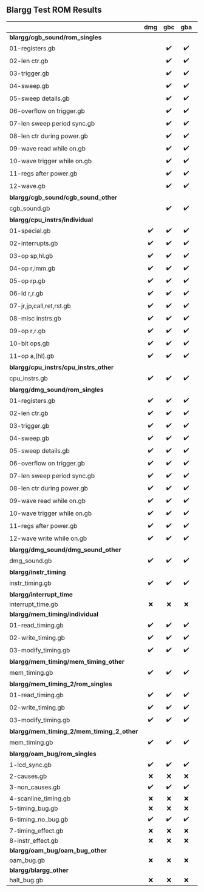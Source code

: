 ## Blargg Test ROM Results

|                                                                          | dmg  | gbc  | gba  | sgb  | sgb2 |
|--------------------------------------------------------------------------|:----:|:----:|:----:|:----:|:----:|
| **blargg/cgb_sound/rom_singles**                                         |      |      |      |      |      |
| 01-registers.gb                                                          |      |  ✔️   |  ✔️   |      |      |
| 02-len ctr.gb                                                            |      |  ✔️   |  ✔️   |      |      |
| 03-trigger.gb                                                            |      |  ✔️   |  ✔️   |      |      |
| 04-sweep.gb                                                              |      |  ✔️   |  ✔️   |      |      |
| 05-sweep details.gb                                                      |      |  ✔️   |  ✔️   |      |      |
| 06-overflow on trigger.gb                                                |      |  ✔️   |  ✔️   |      |      |
| 07-len sweep period sync.gb                                              |      |  ✔️   |  ✔️   |      |      |
| 08-len ctr during power.gb                                               |      |  ✔️   |  ✔️   |      |      |
| 09-wave read while on.gb                                                 |      |  ✔️   |  ✔️   |      |      |
| 10-wave trigger while on.gb                                              |      |  ✔️   |  ✔️   |      |      |
| 11-regs after power.gb                                                   |      |  ✔️   |  ✔️   |      |      |
| 12-wave.gb                                                               |      |  ✔️   |  ✔️   |      |      |
| **blargg/cgb_sound/cgb_sound_other**                                     |      |      |      |      |      |
| cgb_sound.gb                                                             |      |  ✔️   |  ✔️   |      |      |
| **blargg/cpu_instrs/individual**                                         |      |      |      |      |      |
| 01-special.gb                                                            |  ✔️   |  ✔️   |  ✔️   |  ✔️   |  ✔️   |
| 02-interrupts.gb                                                         |  ✔️   |  ✔️   |  ✔️   |  ✔️   |  ✔️   |
| 03-op sp,hl.gb                                                           |  ✔️   |  ✔️   |  ✔️   |  ✔️   |  ✔️   |
| 04-op r,imm.gb                                                           |  ✔️   |  ✔️   |  ✔️   |  ✔️   |  ✔️   |
| 05-op rp.gb                                                              |  ✔️   |  ✔️   |  ✔️   |  ✔️   |  ✔️   |
| 06-ld r,r.gb                                                             |  ✔️   |  ✔️   |  ✔️   |  ✔️   |  ✔️   |
| 07-jr,jp,call,ret,rst.gb                                                 |  ✔️   |  ✔️   |  ✔️   |  ✔️   |  ✔️   |
| 08-misc instrs.gb                                                        |  ✔️   |  ✔️   |  ✔️   |  ✔️   |  ✔️   |
| 09-op r,r.gb                                                             |  ✔️   |  ✔️   |  ✔️   |  ✔️   |  ✔️   |
| 10-bit ops.gb                                                            |  ✔️   |  ✔️   |  ✔️   |  ✔️   |  ✔️   |
| 11-op a,(hl).gb                                                          |  ✔️   |  ✔️   |  ✔️   |  ✔️   |  ✔️   |
| **blargg/cpu_instrs/cpu_instrs_other**                                   |      |      |      |      |      |
| cpu_instrs.gb                                                            |  ✔️   |  ✔️   |  ✔️   |  ✔️   |  ✔️   |
| **blargg/dmg_sound/rom_singles**                                         |      |      |      |      |      |
| 01-registers.gb                                                          |  ✔️   |  ✔️   |  ✔️   |  ✔️   |  ✔️   |
| 02-len ctr.gb                                                            |  ✔️   |  ✔️   |  ✔️   |  ✔️   |  ✔️   |
| 03-trigger.gb                                                            |  ✔️   |  ✔️   |  ✔️   |  ✔️   |  ✔️   |
| 04-sweep.gb                                                              |  ✔️   |  ✔️   |  ✔️   |  ✔️   |  ✔️   |
| 05-sweep details.gb                                                      |  ✔️   |  ✔️   |  ✔️   |  ✔️   |  ✔️   |
| 06-overflow on trigger.gb                                                |  ✔️   |  ✔️   |  ✔️   |  ✔️   |  ✔️   |
| 07-len sweep period sync.gb                                              |  ✔️   |  ✔️   |  ✔️   |  ✔️   |  ✔️   |
| 08-len ctr during power.gb                                               |  ✔️   |  ✔️   |  ✔️   |  ✔️   |  ✔️   |
| 09-wave read while on.gb                                                 |  ✔️   |  ✔️   |  ✔️   |  ✔️   |  ✔️   |
| 10-wave trigger while on.gb                                              |  ✔️   |  ✔️   |  ✔️   |  ✔️   |  ✔️   |
| 11-regs after power.gb                                                   |  ✔️   |  ✔️   |  ✔️   |  ✔️   |  ✔️   |
| 12-wave write while on.gb                                                |  ✔️   |  ✔️   |  ✔️   |  ✔️   |  ✔️   |
| **blargg/dmg_sound/dmg_sound_other**                                     |      |      |      |      |      |
| dmg_sound.gb                                                             |  ✔️   |  ✔️   |  ✔️   |  ✔️   |  ✔️   |
| **blargg/instr_timing**                                                  |      |      |      |      |      |
| instr_timing.gb                                                          |  ✔️   |  ✔️   |  ✔️   |  ✔️   |  ✔️   |
| **blargg/interrupt_time**                                                |      |      |      |      |      |
| interrupt_time.gb                                                        |  ❌   |  ❌   |  ❌   |  ❌   |  ❌   |
| **blargg/mem_timing/individual**                                         |      |      |      |      |      |
| 01-read_timing.gb                                                        |  ✔️   |  ✔️   |  ✔️   |  ✔️   |  ✔️   |
| 02-write_timing.gb                                                       |  ✔️   |  ✔️   |  ✔️   |  ✔️   |  ✔️   |
| 03-modify_timing.gb                                                      |  ✔️   |  ✔️   |  ✔️   |  ✔️   |  ✔️   |
| **blargg/mem_timing/mem_timing_other**                                   |      |      |      |      |      |
| mem_timing.gb                                                            |  ✔️   |  ✔️   |  ✔️   |  ✔️   |  ✔️   |
| **blargg/mem_timing_2/rom_singles**                                      |      |      |      |      |      |
| 01-read_timing.gb                                                        |  ✔️   |  ✔️   |  ✔️   |  ✔️   |  ✔️   |
| 02-write_timing.gb                                                       |  ✔️   |  ✔️   |  ✔️   |  ✔️   |  ✔️   |
| 03-modify_timing.gb                                                      |  ✔️   |  ✔️   |  ✔️   |  ✔️   |  ✔️   |
| **blargg/mem_timing_2/mem_timing_2_other**                               |      |      |      |      |      |
| mem_timing.gb                                                            |  ✔️   |  ✔️   |  ✔️   |  ✔️   |  ✔️   |
| **blargg/oam_bug/rom_singles**                                           |      |      |      |      |      |
| 1-lcd_sync.gb                                                            |  ✔️   |  ✔️   |  ✔️   |  ✔️   |  ✔️   |
| 2-causes.gb                                                              |  ❌   |  ❌   |  ❌   |  ❌   |  ❌   |
| 3-non_causes.gb                                                          |  ✔️   |  ✔️   |  ✔️   |  ✔️   |  ✔️   |
| 4-scanline_timing.gb                                                     |  ❌   |  ❌   |  ❌   |  ❌   |  ❌   |
| 5-timing_bug.gb                                                          |  ❌   |  ❌   |  ❌   |  ❌   |  ❌   |
| 6-timing_no_bug.gb                                                       |  ✔️   |  ✔️   |  ✔️   |  ✔️   |  ✔️   |
| 7-timing_effect.gb                                                       |  ❌   |  ❌   |  ❌   |  ❌   |  ❌   |
| 8-instr_effect.gb                                                        |  ❌   |  ❌   |  ❌   |  ❌   |  ❌   |
| **blargg/oam_bug/oam_bug_other**                                         |      |      |      |      |      |
| oam_bug.gb                                                               |  ❌   |  ❌   |  ❌   |  ❌   |  ❌   |
| **blargg/blargg_other**                                                  |      |      |      |      |      |
| halt_bug.gb                                                              |  ❌   |  ❌   |  ❌   |  ❌   |  ❌   |

